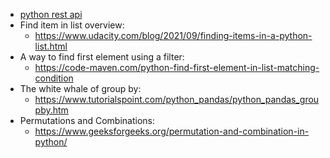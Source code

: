 - [python rest api](https://medium.com/swlh/coding-a-rest-api-with-python-77384ad60511)
- Find item in list overview:
	- https://www.udacity.com/blog/2021/09/finding-items-in-a-python-list.html
- A way to find first element using a filter:
	- https://code-maven.com/python-find-first-element-in-list-matching-condition
- The white whale of group by:
	- https://www.tutorialspoint.com/python_pandas/python_pandas_groupby.htm
- Permutations and Combinations:
	- https://www.geeksforgeeks.org/permutation-and-combination-in-python/